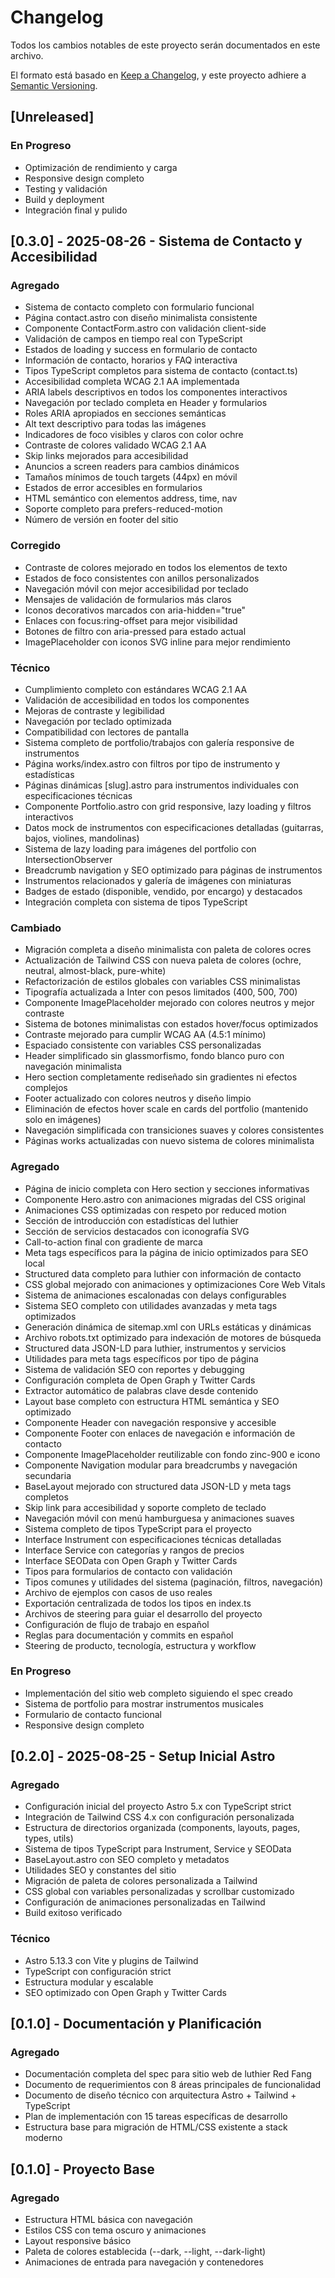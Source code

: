 # Changelog

Todos los cambios notables de este proyecto serán documentados en este archivo.

El formato está basado en [Keep a Changelog](https://keepachangelog.com/es-ES/1.0.0/),
y este proyecto adhiere a [Semantic Versioning](https://semver.org/lang/es/).

## [Unreleased]

### En Progreso
- Optimización de rendimiento y carga
- Responsive design completo
- Testing y validación
- Build y deployment
- Integración final y pulido

## [0.3.0] - 2025-08-26 - Sistema de Contacto y Accesibilidad

### Agregado
- Sistema de contacto completo con formulario funcional
- Página contact.astro con diseño minimalista consistente
- Componente ContactForm.astro con validación client-side
- Validación de campos en tiempo real con TypeScript
- Estados de loading y success en formulario de contacto
- Información de contacto, horarios y FAQ interactiva
- Tipos TypeScript completos para sistema de contacto (contact.ts)
- Accesibilidad completa WCAG 2.1 AA implementada
- ARIA labels descriptivos en todos los componentes interactivos
- Navegación por teclado completa en Header y formularios
- Roles ARIA apropiados en secciones semánticas
- Alt text descriptivo para todas las imágenes
- Indicadores de foco visibles y claros con color ochre
- Contraste de colores validado WCAG 2.1 AA
- Skip links mejorados para accesibilidad
- Anuncios a screen readers para cambios dinámicos
- Tamaños mínimos de touch targets (44px) en móvil
- Estados de error accesibles en formularios
- HTML semántico con elementos address, time, nav
- Soporte completo para prefers-reduced-motion
- Número de versión en footer del sitio

### Corregido
- Contraste de colores mejorado en todos los elementos de texto
- Estados de foco consistentes con anillos personalizados
- Navegación móvil con mejor accesibilidad por teclado
- Mensajes de validación de formularios más claros
- Iconos decorativos marcados con aria-hidden="true"
- Enlaces con focus:ring-offset para mejor visibilidad
- Botones de filtro con aria-pressed para estado actual
- ImagePlaceholder con iconos SVG inline para mejor rendimiento

### Técnico
- Cumplimiento completo con estándares WCAG 2.1 AA
- Validación de accesibilidad en todos los componentes
- Mejoras de contraste y legibilidad
- Navegación por teclado optimizada
- Compatibilidad con lectores de pantalla
- Sistema completo de portfolio/trabajos con galería responsive de instrumentos
- Página works/index.astro con filtros por tipo de instrumento y estadísticas
- Páginas dinámicas [slug].astro para instrumentos individuales con especificaciones técnicas
- Componente Portfolio.astro con grid responsive, lazy loading y filtros interactivos
- Datos mock de instrumentos con especificaciones detalladas (guitarras, bajos, violines, mandolinas)
- Sistema de lazy loading para imágenes del portfolio con IntersectionObserver
- Breadcrumb navigation y SEO optimizado para páginas de instrumentos
- Instrumentos relacionados y galería de imágenes con miniaturas
- Badges de estado (disponible, vendido, por encargo) y destacados
- Integración completa con sistema de tipos TypeScript

### Cambiado
- Migración completa a diseño minimalista con paleta de colores ocres
- Actualización de Tailwind CSS con nueva paleta de colores (ochre, neutral, almost-black, pure-white)
- Refactorización de estilos globales con variables CSS minimalistas
- Tipografía actualizada a Inter con pesos limitados (400, 500, 700)
- Componente ImagePlaceholder mejorado con colores neutros y mejor contraste
- Sistema de botones minimalistas con estados hover/focus optimizados
- Contraste mejorado para cumplir WCAG AA (4.5:1 mínimo)
- Espaciado consistente con variables CSS personalizadas
- Header simplificado sin glassmorfismo, fondo blanco puro con navegación minimalista
- Hero section completamente rediseñado sin gradientes ni efectos complejos
- Footer actualizado con colores neutros y diseño limpio
- Eliminación de efectos hover scale en cards del portfolio (mantenido solo en imágenes)
- Navegación simplificada con transiciones suaves y colores consistentes
- Páginas works actualizadas con nuevo sistema de colores minimalista

### Agregado
- Página de inicio completa con Hero section y secciones informativas
- Componente Hero.astro con animaciones migradas del CSS original
- Animaciones CSS optimizadas con respeto por reduced motion
- Sección de introducción con estadísticas del luthier
- Sección de servicios destacados con iconografía SVG
- Call-to-action final con gradiente de marca
- Meta tags específicos para la página de inicio optimizados para SEO local
- Structured data completo para luthier con información de contacto
- CSS global mejorado con animaciones y optimizaciones Core Web Vitals
- Sistema de animaciones escalonadas con delays configurables
- Sistema SEO completo con utilidades avanzadas y meta tags optimizados
- Generación dinámica de sitemap.xml con URLs estáticas y dinámicas
- Archivo robots.txt optimizado para indexación de motores de búsqueda
- Structured data JSON-LD para luthier, instrumentos y servicios
- Utilidades para meta tags específicos por tipo de página
- Sistema de validación SEO con reportes y debugging
- Configuración completa de Open Graph y Twitter Cards
- Extractor automático de palabras clave desde contenido
- Layout base completo con estructura HTML semántica y SEO optimizado
- Componente Header con navegación responsive y accesible
- Componente Footer con enlaces de navegación e información de contacto
- Componente ImagePlaceholder reutilizable con fondo zinc-900 e icono
- Componente Navigation modular para breadcrumbs y navegación secundaria
- BaseLayout mejorado con structured data JSON-LD y meta tags completos
- Skip link para accesibilidad y soporte completo de teclado
- Navegación móvil con menú hamburguesa y animaciones suaves
- Sistema completo de tipos TypeScript para el proyecto
- Interface Instrument con especificaciones técnicas detalladas
- Interface Service con categorías y rangos de precios
- Interface SEOData con Open Graph y Twitter Cards
- Tipos para formularios de contacto con validación
- Tipos comunes y utilidades del sistema (paginación, filtros, navegación)
- Archivo de ejemplos con casos de uso reales
- Exportación centralizada de todos los tipos en index.ts
- Archivos de steering para guiar el desarrollo del proyecto
- Configuración de flujo de trabajo en español
- Reglas para documentación y commits en español
- Steering de producto, tecnología, estructura y workflow

### En Progreso
- Implementación del sitio web completo siguiendo el spec creado
- Sistema de portfolio para mostrar instrumentos musicales
- Formulario de contacto funcional
- Responsive design completo

## [0.2.0] - 2025-08-25 - Setup Inicial Astro

### Agregado
- Configuración inicial del proyecto Astro 5.x con TypeScript strict
- Integración de Tailwind CSS 4.x con configuración personalizada
- Estructura de directorios organizada (components, layouts, pages, types, utils)
- Sistema de tipos TypeScript para Instrument, Service y SEOData
- BaseLayout.astro con SEO completo y metadatos
- Utilidades SEO y constantes del sitio
- Migración de paleta de colores personalizada a Tailwind
- CSS global con variables personalizadas y scrollbar customizado
- Configuración de animaciones personalizadas en Tailwind
- Build exitoso verificado

### Técnico
- Astro 5.13.3 con Vite y plugins de Tailwind
- TypeScript con configuración strict
- Estructura modular y escalable
- SEO optimizado con Open Graph y Twitter Cards

## [0.1.0] - Documentación y Planificación

### Agregado
- Documentación completa del spec para sitio web de luthier Red Fang
- Documento de requerimientos con 8 áreas principales de funcionalidad
- Documento de diseño técnico con arquitectura Astro + Tailwind + TypeScript
- Plan de implementación con 15 tareas específicas de desarrollo
- Estructura base para migración de HTML/CSS existente a stack moderno

## [0.1.0] - Proyecto Base
### Agregado
- Estructura HTML básica con navegación
- Estilos CSS con tema oscuro y animaciones
- Layout responsive básico
- Paleta de colores establecida (--dark, --light, --dark-light)
- Animaciones de entrada para navegación y contenedores